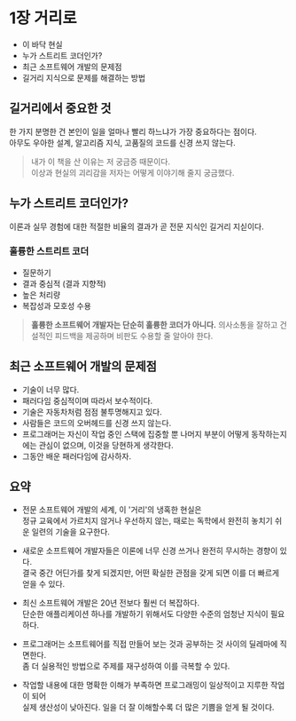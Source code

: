 # 1장 거리로

- 이 바닥 현실
- 누가 스트리트 코더인가?
- 최근 소프트웨어 개발의 문제점
- 길거리 지식으로 문제를 해결하는 방법

## 길거리에서 중요한 것

한 가지 분명한 건 본인이 일을 얼마나 빨리 하느냐가 가장 중요하다는 점이다.<br/>
아무도 우아한 설계, 알고리즘 지식, 고품질의 코드를 신경 쓰지 않는다.<br/>

> 내가 이 책을 산 이유는 저 궁금증 때문이다.<br/>
> 이상과 현실의 괴리감을 저자는 어떻게 이야기해 줄지 궁금했다.<br/>

## 누가 스트리트 코더인가?

이론과 실무 경험에 대한 적절한 비율의 결과가 곧 전문 지식인 길거리 지싣이다.<br/>

### 훌륭한 스트리트 코더

- 질문하기
- 결과 중심적 (결과 지향적)
- 높은 처리량
- 복잡성과 모호성 수용

> <strong>훌륭한 소프트웨어 개발자는 단순히 훌륭한 코더가 아니다.</strong>
> 의사소통을 잘하고 건설적인 피드백을 제공하며 비판도 수용할 줄 알아야 한다.

## 최근 소프트웨어 개발의 문제점

- 기술이 너무 많다.
- 패러다임 중심적이며 따라서 보수적이다.
- 기술은 자동차처럼 점점 불투명해지고 있다.
- 사람들은 코드의 오버헤드를 신경 쓰지 않는다.
- 프로그래머는 자신이 작업 중인 스택에 집중할 뿐 나머지 부분이 어떻게 동작하는지에는 관심이 없으며, 이것을 당현하게 생각한다.
- 그동안 배운 패러다임에 감사하자.

## 요약

- 전문 소프트웨어 개발의 세계, 이 '거리'의 냉혹한 현실은<br/>
정규 교육에서 가르치지 않거나 우선하지 않는, 때로는 독학에서 완전히 놓치기 쉬운 일련의 기술을 요구한다.<br/>

- 새로운 소프트웨어 개발자들은 이론에 너무 신경 쓰거나 완전히 무시하는 경향이 있다.<br/>
결국 중간 어딘가를 찾게 되겠지만, 어떤 확실한 관점을 갖게 되면 이를 더 빠르게 얻을 수 있다.<br/>

- 최신 소프트웨어 개발은 20년 전보다 훨씬 더 복잡하다.<br/>
단순한 애플리케이션 하나를 개발하기 위해서도 다양한 수준의 엄청난 지식이 필요하다.

- 프로그래머는 소프트웨어를 직접 만들어 보는 것과 공부하는 것 사이의 딜레마에 직면한다.<br/>
좀 더 실용적인 방법으로 주제를 재구성하여 이를 극복할 수 있다.

- 작업할 내용에 대한 명확한 이해가 부족하면 프로그래밍이 일상적이고 지루한 작업이 되어<br/>
실제 생산성이 낮아진다. 일을 더 잘 이해할수록 더 많은 기쁨을 얻게 될 것이다.